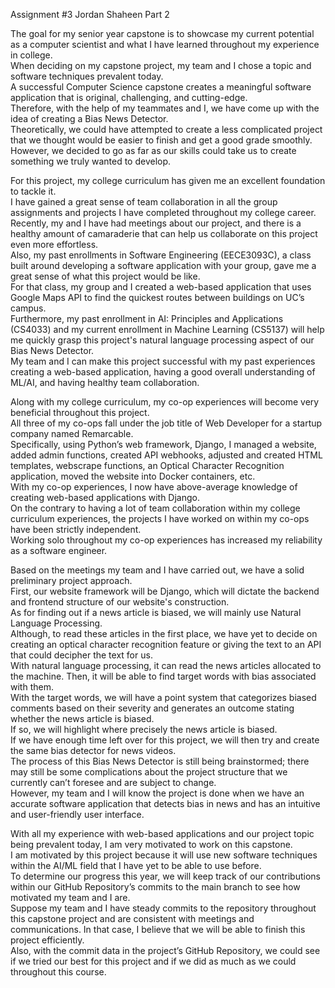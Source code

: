 Assignment #3 
Jordan Shaheen
Part 2

The goal for my senior year capstone is to showcase my current potential as a computer scientist and what I have learned throughout my experience in college.  
When deciding on my capstone project, my team and I chose a topic and software techniques prevalent today.  
A successful Computer Science capstone creates a meaningful software application that is original, challenging, and cutting-edge.  
Therefore, with the help of my teammates and I, we have come up with the idea of creating a Bias News Detector.  
Theoretically, we could have attempted to create a less complicated project that we thought would be easier to finish and get a good grade smoothly.  
However, we decided to go as far as our skills could take us to create something we truly wanted to develop.

For this project, my college curriculum has given me an excellent foundation to tackle it.  
I have gained a great sense of team collaboration in all the group assignments and projects I have completed throughout my college career.  
Recently, my and I have had meetings about our project, and there is a healthy amount of camaraderie that can help us collaborate on this project even more effortless.  
Also, my past enrollments in Software Engineering (EECE3093C), a class built around developing a software application with your group, gave me a great sense of what this project would be like.  
For that class, my group and I created a web-based application that uses Google Maps API to find the quickest routes between buildings on UC’s campus.  
Furthermore, my past enrollment in AI: Principles and Applications (CS4033) and my current enrollment in Machine Learning (CS5137) will help me quickly grasp this project's natural language processing aspect of our Bias News Detector.  
My team and I can make this project successful with my past experiences creating a web-based application, having a good overall understanding of ML/AI, and having healthy team collaboration.

Along with my college curriculum, my co-op experiences will become very beneficial throughout this project.  
All three of my co-ops fall under the job title of Web Developer for a startup company named Remarcable.  
Specifically, using Python’s web framework, Django, I managed a website, added admin functions, created API webhooks, adjusted and created HTML templates, webscrape functions, an Optical Character Recognition application, moved the website into Docker containers, etc.  
With my co-op experiences, I now have above-average knowledge of creating web-based applications with Django.  
On the contrary to having a lot of team collaboration within my college curriculum experiences, the projects I have worked on within my co-ops have been strictly independent.  
Working solo throughout my co-op experiences has increased my reliability as a software engineer.
	
Based on the meetings my team and I have carried out, we have a solid preliminary project approach.  
First, our website framework will be Django, which will dictate the backend and frontend structure of our website's construction.  
As for finding out if a news article is biased, we will mainly use Natural Language Processing.  
Although, to read these articles in the first place, we have yet to decide on creating an optical character recognition feature or giving the text to an API that could decipher the text for us.  
With natural language processing, it can read the news articles allocated to the machine. 
Then, it will be able to find target words with bias associated with them.  
With the target words, we will have a point system that categorizes biased comments based on their severity and generates an outcome stating whether the news article is biased.  
If so, we will highlight where precisely the news article is biased.  
If we have enough time left over for this project, we will then try and create the same bias detector for news videos.  
The process of this Bias News Detector is still being brainstormed; there may still be some complications about the project structure that we currently can’t foresee and are subject to change.  
However, my team and I will know the project is done when we have an accurate software application that detects bias in news and has an intuitive and user-friendly user interface.

With all my experience with web-based applications and our project topic being prevalent today, I am very motivated to work on this capstone.  
I am motivated by this project because it will use new software techniques within the AI/ML field that I have yet to be able to use before.  
To determine our progress this year, we will keep track of our contributions within our GitHub Repository’s commits to the main branch to see how motivated my team and I are.  
Suppose my team and I have steady commits to the repository throughout this capstone project and are consistent with meetings and communications. 
In that case, I believe that we will be able to finish this project efficiently.  
Also, with the commit data in the project’s GitHub Repository, we could see if we tried our best for this project and if we did as much as we could throughout this course.
	

